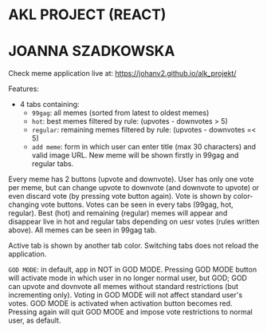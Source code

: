 # AKL PROJECT (REACT)
# JOANNA SZADKOWSKA

Check meme application live at:
https://johanv2.github.io/alk_projekt/

Features:
- 4 tabs containing:
    - `99gag`: all memes (sorted from latest to oldest memes)
    - `hot`: best memes filtered by rule: (upvotes - downvotes > 5)
    - `regular`: remaining memes filtered by rule: (upvotes - downvotes =< 5)
    - `add meme`: form in which user can enter title (max 30 characters) and valid image URL. New meme will be shown firstly in 99gag and regular tabs. 

Every meme has 2 buttons (upvote and downvote). User has only one vote per meme, but can change upvote to downvote (and downvote to upvote) or even discard vote (by pressing vote button again). Vote is shown by color-changing vote buttons.
Votes can be seen in every tabs (99gag, hot, regular).
Best (hot) and remaining (regular) memes will appear and disappear live in hot and regular tabs depending on uesr votes (rules written above). All memes can be seen in 99gag tab.

Active tab is shown by another tab color. Switching tabs does not reload the application.

`GOD MODE`: 
in default, app in NOT in GOD MODE.
Pressing GOD MODE button will activate mode in which user in no longer normal user, but GOD; GOD can upvote and dovnvote all memes without standard restrictions (but incrementing only). Voting in GOD MODE will not affect standard user's votes. GOD MODE is activated when activation button becomes red.
Pressing again will quit GOD MODE and impose vote restrictions to normal user, as default.


